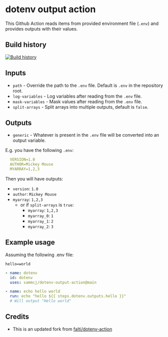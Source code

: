 # dotenv output action

This Github Action reads items from provided environment file (`.env`) and provides outputs with their values.

## Build history

[![Build history](https://buildstats.info/github/chart/sammcj/dotenv-output-action?branch=main)](https://github.com/sammcj/dotenv-output-action/actions)

## Inputs

- `path` - Override the path to the `.env` file. Default is `.env` in the repository root.
- `log-variables` - Log variables after reading from the `.env` file.
- `mask-variables` - Mask values after reading from the `.env` file.
- `split-arrays` - Split arrays into multiple outputs, default is `false`.

## Outputs

- `generic` - Whatever is present in the `.env` file will be converted into an output variable.

E.g. you have the following `.env`:

```yaml
  VERSION=1.0
  AUTHOR=Mickey Mouse
  MYARRAY=1,2,3
```

Then you will have outputs:

- `version`: `1.0`
- `author`: `Mickey Mouse`
- `myarray`: `1,2,3`
  - or if `split-arrays` is `true`:
    - `myarray`: `1,2,3`
    - `myarray_0`: `1`
    - `myarray_1`: `2`
    - `myarray_2`: `3`

## Example usage

Assuming the following .env file:

```.env
hello=world
```

```yaml
- name: dotenv
  id: dotenv
  uses: sammcj/dotenv-output-action@main

- name: echo hello world
  run: echo "hello ${{ steps.dotenv.outputs.hello }}"
  # Will output "Hello world"
```

## Credits

- This is an updated fork from [falti/dotenv-action](https://github.com/falti/dotenv-action)
